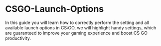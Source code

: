 # CSGO-Launch-Options
In this guide you will learn how to correctly perform the setting and all available launch options in CS:GO, we will highlight handy settings, which are guaranteed to improve your gaming experience and boost CS GO productivity.
